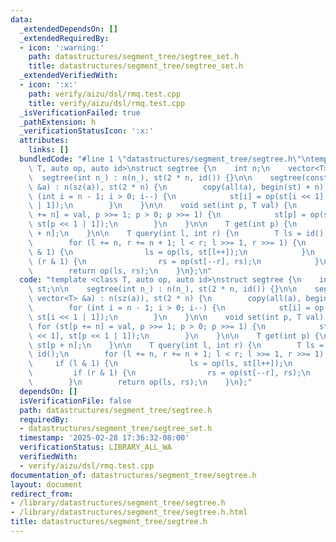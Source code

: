 ```yaml
---
data:
  _extendedDependsOn: []
  _extendedRequiredBy:
  - icon: ':warning:'
    path: datastructures/segment_tree/segtree_set.h
    title: datastructures/segment_tree/segtree_set.h
  _extendedVerifiedWith:
  - icon: ':x:'
    path: verify/aizu/dsl/rmq.test.cpp
    title: verify/aizu/dsl/rmq.test.cpp
  _isVerificationFailed: true
  _pathExtension: h
  _verificationStatusIcon: ':x:'
  attributes:
    links: []
  bundledCode: "#line 1 \"datastructures/segment_tree/segtree.h\"\ntemplate <class\
    \ T, auto op, auto id>\nstruct segtree {\n    int n;\n    vector<T> st;\n\n  \
    \  segtree(int n_) : n(n_), st(2 * n, id()) {}\n\n    segtree(const vector<T>\
    \ &a) : n(sz(a)), st(2 * n) {\n        copy(all(a), begin(st) + n);\n        for\
    \ (int i = n - 1; i > 0; i--) {\n            st[i] = op(st[i << 1], st[i << 1\
    \ | 1]);\n        }\n    }\n\n    void set(int p, T val) {\n        for (st[p\
    \ += n] = val, p >>= 1; p > 0; p >>= 1) {\n            st[p] = op(st[p << 1],\
    \ st[p << 1 | 1]);\n        }\n    }\n\n    T get(int p) {\n        return st[p\
    \ + n];\n    }\n\n    T query(int l, int r) {\n        T ls = id(), rs = id();\n\
    \        for (l += n, r += n + 1; l < r; l >>= 1, r >>= 1) {\n            if (l\
    \ & 1) {\n                ls = op(ls, st[l++]);\n            }\n            if\
    \ (r & 1) {\n                rs = op(st[--r], rs);\n            }\n        }\n\
    \        return op(ls, rs);\n    }\n};\n"
  code: "template <class T, auto op, auto id>\nstruct segtree {\n    int n;\n    vector<T>\
    \ st;\n\n    segtree(int n_) : n(n_), st(2 * n, id()) {}\n\n    segtree(const\
    \ vector<T> &a) : n(sz(a)), st(2 * n) {\n        copy(all(a), begin(st) + n);\n\
    \        for (int i = n - 1; i > 0; i--) {\n            st[i] = op(st[i << 1],\
    \ st[i << 1 | 1]);\n        }\n    }\n\n    void set(int p, T val) {\n       \
    \ for (st[p += n] = val, p >>= 1; p > 0; p >>= 1) {\n            st[p] = op(st[p\
    \ << 1], st[p << 1 | 1]);\n        }\n    }\n\n    T get(int p) {\n        return\
    \ st[p + n];\n    }\n\n    T query(int l, int r) {\n        T ls = id(), rs =\
    \ id();\n        for (l += n, r += n + 1; l < r; l >>= 1, r >>= 1) {\n       \
    \     if (l & 1) {\n                ls = op(ls, st[l++]);\n            }\n   \
    \         if (r & 1) {\n                rs = op(st[--r], rs);\n            }\n\
    \        }\n        return op(ls, rs);\n    }\n};"
  dependsOn: []
  isVerificationFile: false
  path: datastructures/segment_tree/segtree.h
  requiredBy:
  - datastructures/segment_tree/segtree_set.h
  timestamp: '2025-02-28 17:36:32-08:00'
  verificationStatus: LIBRARY_ALL_WA
  verifiedWith:
  - verify/aizu/dsl/rmq.test.cpp
documentation_of: datastructures/segment_tree/segtree.h
layout: document
redirect_from:
- /library/datastructures/segment_tree/segtree.h
- /library/datastructures/segment_tree/segtree.h.html
title: datastructures/segment_tree/segtree.h
---
```

